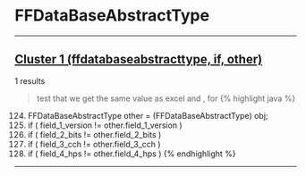 # FFDataBaseAbstractType

***

## [Cluster 1 (ffdatabaseabstracttype, if, other)](./1)
1 results
> test that we get the same value as excel and , for 
{% highlight java %}
124. FFDataBaseAbstractType other = (FFDataBaseAbstractType) obj;
125. if ( field_1_version != other.field_1_version )
127. if ( field_2_bits != other.field_2_bits )
129. if ( field_3_cch != other.field_3_cch )
131. if ( field_4_hps != other.field_4_hps )
{% endhighlight %}

***

